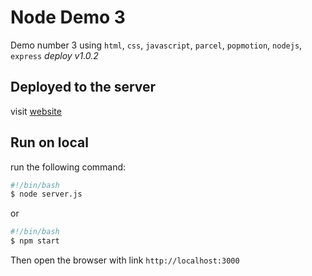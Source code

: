 # Node Demo 3

Demo number 3 using `html`, `css`, `javascript`, `parcel`, `popmotion`, `nodejs`, `express` _deploy v1.0.2_

## Deployed to the server

visit [website](https://node-demo-3.azurewebsites.net/)

## Run on local

run the following command:

```bash
#!/bin/bash
$ node server.js
```

or

```bash
#!/bin/bash
$ npm start
```

Then open the browser with link `http://localhost:3000`
